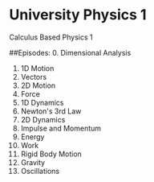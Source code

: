 # University Physics 1
Calculus Based Physics 1

##Episodes:
0. Dimensional Analysis
1. 1D Motion
2. Vectors
3. 2D Motion
4. Force
5. 1D Dynamics
6. Newton's 3rd Law
7. 2D Dynamics
8. Impulse and Momentum
9. Energy
10. Work
11. Rigid Body Motion
12. Gravity
13. Oscillations
